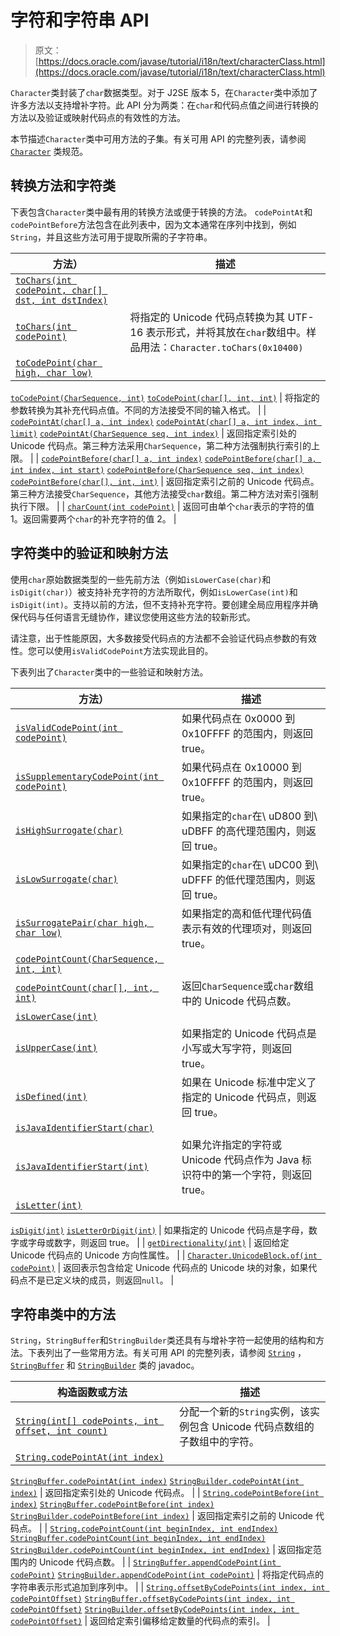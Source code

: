 # 字符和字符串 API

> 原文： [https://docs.oracle.com/javase/tutorial/i18n/text/characterClass.html](https://docs.oracle.com/javase/tutorial/i18n/text/characterClass.html)

`Character`类封装了`char`数据类型。对于 J2SE 版本 5，在`Character`类中添加了许多方法以支持增补字符。此 API 分为两类：在`char`和代码点值之间进行转换的方法以及验证或映射代码点的有效性的方法。

本节描述`Character`类中可用方法的子集。有关可用 API 的完整列表，请参阅 [`Character`](https://docs.oracle.com/javase/8/docs/api/java/lang/Character.html) 类规范。

## 转换方法和字符类

下表包含`Character`类中最有用的转换方法或便于转换的方法。 `codePointAt`和`codePointBefore`方法包含在此列表中，因为文本通常在序列中找到，例如`String`，并且这些方法可用于提取所需的子字符串。

| 方法） | 描述 |
| --- | --- |
| [`toChars(int codePoint, char[] dst, int dstIndex)`](https://docs.oracle.com/javase/8/docs/api/java/lang/Character.html#toChars-int-char:A-int-)
[`toChars(int codePoint)`](https://docs.oracle.com/javase/8/docs/api/java/lang/Character.html#toChars-int-) | 将指定的 Unicode 代码点转换为其 UTF-16 表示形式，并将其放在`char`数组中。样品用法：`Character.toChars(0x10400)` |
| [`toCodePoint(char high, char low)`](https://docs.oracle.com/javase/8/docs/api/java/lang/Character.html#toCodePoint-char-char-)
[`toCodePoint(CharSequence, int)`](https://docs.oracle.com/javase/8/docs/api/java/lang/Character.html#toCodePoint-java.lang.CharSequence-int-)
[`toCodePoint(char[], int, int)`](https://docs.oracle.com/javase/8/docs/api/java/lang/Character.html#toCodePoint-char:A-int-int-) | 将指定的参数转换为其补充代码点值。不同的方法接受不同的输入格式。 |
| [`codePointAt(char[] a, int index)`](https://docs.oracle.com/javase/8/docs/api/java/lang/Character.html#codePointAt-char:A-int-)
[`codePointAt(char[] a, int index, int limit)`](https://docs.oracle.com/javase/8/docs/api/java/lang/Character.html#codePointAt-char:A-int-int-)
[`codePointAt(CharSequence seq, int index)`](https://docs.oracle.com/javase/8/docs/api/java/lang/Character.html#codePointAt-java.lang.CharSequence-int-) | 返回指定索引处的 Unicode 代码点。第三种方法采用`CharSequence`，第二种方法强制执行索引的上限。 |
| [`codePointBefore(char[] a, int index)`](https://docs.oracle.com/javase/8/docs/api/java/lang/Character.html#codePointBefore-char:A-int-)
[`codePointBefore(char[] a, int index, int start)`](https://docs.oracle.com/javase/8/docs/api/java/lang/Character.html#codePointBefore-char:A-int-int-)
[`codePointBefore(CharSequence seq, int index)`](https://docs.oracle.com/javase/8/docs/api/java/lang/Character.html#codePointBefore-java.lang.CharSequence-int-)
[`codePointBefore(char[], int, int)`](https://docs.oracle.com/javase/8/docs/api/java/lang/Character.html#codePointBefore-char:A-int-int-) | 返回指定索引之前的 Unicode 代码点。第三种方法接受`CharSequence`，其他方法接受`char`数组。第二种方法对索引强制执行下限。 |
| [`charCount(int codePoint)`](https://docs.oracle.com/javase/8/docs/api/java/lang/Character.html#charCount-int-) | 返回可由单个`char`表示的字符的值 1。返回需要两个`char`的补充字符的值 2。 |

## 字符类中的验证和映射方法

使用`char`原始数据类型的一些先前方法（例如`isLowerCase(char)`和`isDigit(char)`）被支持补充字符的方法所取代，例如`isLowerCase(int)`和`isDigit(int)`。支持以前的方法，但不支持补充字符。要创建全局应用程序并确保代码与任何语言无缝协作，建议您使用这些方法的较新形式。

请注意，出于性能原因，大多数接受代码点的方法都不会验证代码点参数的有效性。您可以使用`isValidCodePoint`方法实现此目的。

下表列出了`Character`类中的一些验证和映射方法。

| 方法） | 描述 |
| --- | --- |
| [`isValidCodePoint(int codePoint)`](https://docs.oracle.com/javase/8/docs/api/java/lang/Character.html#isValidCodePoint-int-) | 如果代码点在 0x0000 到 0x10FFFF 的范围内，则返回 true。 |
| [`isSupplementaryCodePoint(int codePoint)`](https://docs.oracle.com/javase/8/docs/api/java/lang/Character.html#isSupplementaryCodePoint-int-) | 如果代码点在 0x10000 到 0x10FFFF 的范围内，则返回 true。 |
| [`isHighSurrogate(char)`](https://docs.oracle.com/javase/8/docs/api/java/lang/Character.html#isHighSurrogate-char-) | 如果指定的`char`在\ uD800 到\ uDBFF 的高代理范围内，则返回 true。 |
| [`isLowSurrogate(char)`](https://docs.oracle.com/javase/8/docs/api/java/lang/Character.html#isLowSurrogate-char-) | 如果指定的`char`在\ uDC00 到\ uDFFF 的低代理范围内，则返回 true。 |
| [`isSurrogatePair(char high, char low)`](https://docs.oracle.com/javase/8/docs/api/java/lang/Character.html#isSurrogatePair-char-char-) | 如果指定的高和低代理代码值表示有效的代理项对，则返回 true。 |
| [`codePointCount(CharSequence, int, int)`](https://docs.oracle.com/javase/8/docs/api/java/lang/Character.html#codePointCount-java.lang.CharSequence-int-int-)
[`codePointCount(char[], int, int)`](https://docs.oracle.com/javase/8/docs/api/java/lang/Character.html#codePointCount-char:A-int-int-) | 返回`CharSequence`或`char`数组中的 Unicode 代码点数。 |
| [`isLowerCase(int)`](https://docs.oracle.com/javase/8/docs/api/java/lang/Character.html#isLowerCase-int-)
[`isUpperCase(int)`](https://docs.oracle.com/javase/8/docs/api/java/lang/Character.html#isUpperCase-int-) | 如果指定的 Unicode 代码点是小写或大写字符，则返回 true。 |
| [`isDefined(int)`](https://docs.oracle.com/javase/8/docs/api/java/lang/Character.html#isDefined-int-) | 如果在 Unicode 标准中定义了指定的 Unicode 代码点，则返回 true。 |
| [`isJavaIdentifierStart(char)`](https://docs.oracle.com/javase/8/docs/api/java/lang/Character.html#isJavaIdentifierStart-char-)
[`isJavaIdentifierStart(int)`](https://docs.oracle.com/javase/8/docs/api/java/lang/Character.html#isJavaIdentifierStart-int-) | 如果允许指定的字符或 Unicode 代码点作为 Java 标识符中的第一个字符，则返回 true。 |
| [`isLetter(int)`](https://docs.oracle.com/javase/8/docs/api/java/lang/Character.html#isLetter-int-)
[`isDigit(int)`](https://docs.oracle.com/javase/8/docs/api/java/lang/Character.html#isDigit-int-)
[`isLetterOrDigit(int)`](https://docs.oracle.com/javase/8/docs/api/java/lang/Character.html#isLetterOrDigit-int-) | 如果指定的 Unicode 代码点是字母，数字或字母或数字，则返回 true。 |
| [`getDirectionality(int)`](https://docs.oracle.com/javase/8/docs/api/java/lang/Character.html#getDirectionality-int-) | 返回给定 Unicode 代码点的 Unicode 方向性属性。 |
| [`Character.UnicodeBlock.of(int codePoint)`](https://docs.oracle.com/javase/8/docs/api/java/lang/Character.UnicodeBlock.html#of-int-) | 返回表示包含给定 Unicode 代码点的 Unicode 块的对象，如果代码点不是已定义块的成员，则返回`null`。 |

## 字符串类中的方法

`String`，`StringBuffer`和`StringBuilder`类还具有与增补字符一起使用的结构和方法。下表列出了一些常用方法。有关可用 API 的完整列表，请参阅 [`String`](https://docs.oracle.com/javase/8/docs/api/java/lang/String.html) ， [`StringBuffer`](https://docs.oracle.com/javase/8/docs/api/java/lang/StringBuffer.html) 和 [`StringBuilder`](https://docs.oracle.com/javase/8/docs/api/java/lang/StringBuilder.html) 类的 javadoc。

| 构造函数或方法 | 描述 |
| --- | --- |
| [`String(int[] codePoints, int offset, int count)`](https://docs.oracle.com/javase/8/docs/api/java/lang/String.html#String-int:A-int-int-) | 分配一个新的`String`实例，该实例包含 Unicode 代码点数组的子数组中的字符。 |
| [`String.codePointAt(int index)`](https://docs.oracle.com/javase/8/docs/api/java/lang/String.html#codePointAt-int-)
[`StringBuffer.codePointAt(int index)`](https://docs.oracle.com/javase/8/docs/api/java/lang/StringBuffer.html#codePointAt-int-)
[`StringBuilder.codePointAt(int index)`](https://docs.oracle.com/javase/8/docs/api/java/lang/StringBuilder.html#codePointAt-int-) | 返回指定索引处的 Unicode 代码点。 |
| [`String.codePointBefore(int index)`](https://docs.oracle.com/javase/8/docs/api/java/lang/String.html#codePointBefore-int-)
[`StringBuffer.codePointBefore(int index)`](https://docs.oracle.com/javase/8/docs/api/java/lang/StringBuffer.html#codePointBefore-int-)
[`StringBuilder.codePointBefore(int index)`](https://docs.oracle.com/javase/8/docs/api/java/lang/StringBuilder.html#codePointBefore-int-) | 返回指定索引之前的 Unicode 代码点。 |
| [`String.codePointCount(int beginIndex, int endIndex)`](https://docs.oracle.com/javase/8/docs/api/java/lang/String.html#codePointCount-int-int-)
[`StringBuffer.codePointCount(int beginIndex, int endIndex)`](https://docs.oracle.com/javase/8/docs/api/java/lang/StringBuffer.html#codePointCount-int-int-)
[`StringBuilder.codePointCount(int beginIndex, int endIndex)`](https://docs.oracle.com/javase/8/docs/api/java/lang/StringBuilder.html#codePointCount-int-int-) | 返回指定范围内的 Unicode 代码点数。 |
| [`StringBuffer.appendCodePoint(int codePoint)`](https://docs.oracle.com/javase/8/docs/api/java/lang/StringBuffer.html#appendCodePoint-int-)
[`StringBuilder.appendCodePoint(int codePoint)`](https://docs.oracle.com/javase/8/docs/api/java/lang/StringBuilder.html#appendCodePoint-int-) | 将指定代码点的字符串表示形式追加到序列中。 |
| [`String.offsetByCodePoints(int index, int codePointOffset)`](https://docs.oracle.com/javase/8/docs/api/java/lang/String.html#offsetByCodePoints-int-int-)
[`StringBuffer.offsetByCodePoints(int index, int codePointOffset)`](https://docs.oracle.com/javase/8/docs/api/java/lang/StringBuffer.html#offsetByCodePoints-int-int-)
[`StringBuilder.offsetByCodePoints(int index, int codePointOffset)`](https://docs.oracle.com/javase/8/docs/api/java/lang/StringBuilder.html#offsetByCodePoints-int-int-) | 返回给定索引偏移给定数量的代码点的索引。 |